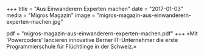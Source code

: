 +++
title = "Aus Einwanderern Experten machen"
date = "2017-01-03"
media = "Migros Magazin"
image = "migros-magazin-aus-einwanderern-experten-machen.jpg"

pdf = "migros-magazin-aus-einwanderern-experten-machen.pdf"
+++
«Mit 'Powercoders' lancieren innovative Berner IT-Unternehmer die erste Programmierschule für Flüchtlinge in der Schweiz.»
